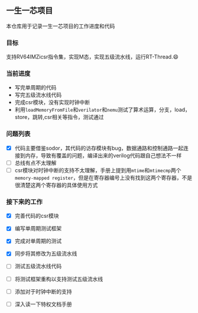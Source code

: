 ## 一生一芯项目

本仓库用于记录一生一芯项目的工作进度和代码

### 目标

支持RV64IMZicsr指令集，实现M态，实现五级流水线，运行RT-Thread.:smile:

### 当前进度

+ 写完单周期的代码
+ 写完五级流水线代码
+ 完成csr模块，没有实现时钟中断
+ 利用`loadMemoryFromFile`和`verilator`和`nemu`测试了算术运算，分支，load，store，跳转,csr相关等指令，测试通过

### 问题列表

+ [x] 代码主要借鉴sodor，其代码的访存模块有bug，数据通路和控制通路一起连接到内存，导致有覆盖的问题，编译出来的verilog代码跟自己想法不一样
+ [ ] 总线有点不太理解
+ [ ] csr模块对时钟中断的支持不太理解，手册上提到用`mtime`和`mtimecmp`两个`memory-mapped register`，但是在寄存器编号上没有找到这两个寄存器，不是很清楚这两个寄存器的具体使用方式

### 接下来的工作

- [x] 完善代码的csr模块
- [x] 编写单周期测试框架
- [x] 完成对单周期的测试
- [x] 同步将其修改为五级流水线
- [ ] 测试五级流水线代码
- [ ] 将测试框架重构以支持测试五级流水线
- [ ] 添加对于时钟中断的支持
- [ ] 深入读一下特权文档手册

